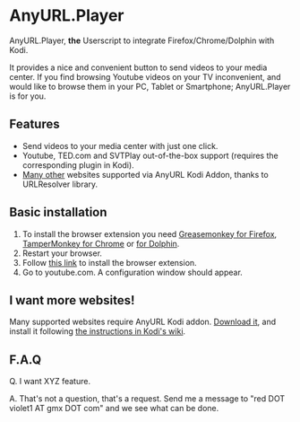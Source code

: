 # AnyURL.Player

AnyURL.Player, **the** Userscript to integrate Firefox/Chrome/Dolphin with Kodi.

It provides a nice and convenient button to send videos to your media center. If you find browsing Youtube
videos on your TV inconvenient, and would like to browse them in your PC, Tablet or Smartphone; AnyURL.Player
is for you.

## Features

* Send videos to your media center with just one click.
* Youtube, TED.com and SVTPlay out-of-the-box support (requires the corresponding plugin in Kodi).
* [Many other](https://github.com/Eldorados/script.module.urlresolver/blob/master/changelog.txt) websites supported via AnyURL Kodi Addon, thanks to URLResolver library.

## Basic installation

1. To install the browser extension you need [Greasemonkey for Firefox](https://addons.mozilla.org/en-US/firefox/addon/greasemonkey/), [TamperMonkey for Chrome](http://tampermonkey.net/) or [for Dolphin](https://play.google.com/store/apps/details?id=net.tampermonkey.dolphin).
1. Restart your browser.
1. Follow [this link](https://github.com/VioletRed/script.anyurl.player/raw/master/json/Play_on_XBMC.user.js) to install the browser extension.
1. Go to youtube.com. A configuration window should appear.

## I want more websites!

Many supported websites require AnyURL Kodi addon. [Download it](https://github.com/VioletRed/script.anyurl.player/releases/latest), and install it following [the instructions in Kodi's wiki](http://kodi.wiki/view/Add-on_manager#How_to_install_from_a_ZIP_file).

## F.A.Q

Q. I want XYZ feature. 

A. That's not a question, that's a request. Send me a message to "red DOT violet1 AT gmx DOT com" and we see what can be done.


